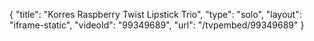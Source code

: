{
    "title": "Korres Raspberry Twist Lipstick Trio",
    "type": "solo",
    "layout": "iframe-static",
    "videoId": "99349689",
    "url": "\/tvpembed\/99349689"
}